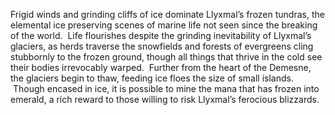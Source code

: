 Frigid winds and grinding cliffs of ice dominate Llyxmal’s frozen tundras, the elemental ice preserving scenes of marine life not seen since the breaking of the world.  Life flourishes despite the grinding inevitability of Llyxmal’s glaciers, as herds traverse the snowfields and forests of evergreens cling stubbornly to the frozen ground, though all things that thrive in the cold see their bodies irrevocably warped.  Further from the heart of the Demesne, the glaciers begin to thaw, feeding ice floes the size of small islands.  Though encased in ice, it is possible to mine the mana that has frozen into emerald, a rich reward to those willing to risk Llyxmal’s ferocious blizzards.